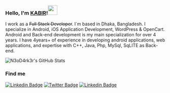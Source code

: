 
### Hello, I'm [KABIR](https://n3o-d4rk3r.github.io)!<img src="https://media.giphy.com/media/hvRJCLFzcasrR4ia7z/giphy.gif" width="30px"> 

I work as a ~~Full Stack Developer~~. I´m based in Dhaka, Bangladesh. I specialize in Android, iOS Application Development, WordPress & OpenCart. Android and Back-end development is my main specialization for over 4 years. I have 4years+ of experience in developing android applications, web applications, and expertise with C++, Java, Php, MySql, SqLITE as Back-end.

![N3oD4rk3r's GitHub Stats](https://github-readme-stats.vercel.app/api?username=n3o-d4rk3r&show_icons=true&theme=radical)
### Find me

[![Linkedin Badge](https://img.shields.io/badge/-Facebook-blue?style=flat-square&logo=Facebook&logoColor=white&link=https://www.facebook.com/ictd.kabir/)](https://www.facebook.com/ictd.kabir/) [![Twitter Badge](https://img.shields.io/badge/-Twitter-1ca0f1?style=flat-square&labelColor=1ca0f1&logo=twitter&logoColor=white)](https://twitter.com/ictd_kabir) [![Linkedin Badge](https://img.shields.io/badge/-LinkedIn-blue?style=flat-square&logo=Linkedin&logoColor=white&link=https://www.linkedin.com/in/harshkumarkhatri/)](https://www.linkedin.com/in/ictd-kabir/)  

